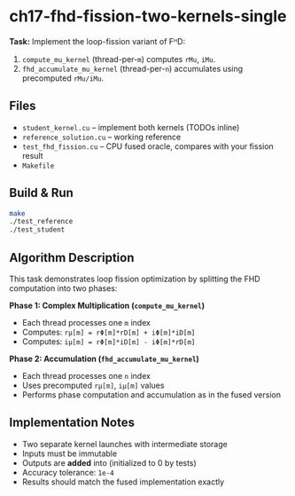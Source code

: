 # ch17-fhd-fission-two-kernels-single

**Task:** Implement the loop-fission variant of FᴴD:
1) `compute_mu_kernel` (thread-per-`m`) computes `rMu`, `iMu`.
2) `fhd_accumulate_mu_kernel` (thread-per-`n`) accumulates using precomputed `rMu/iMu`.

## Files
- `student_kernel.cu` – implement both kernels (TODOs inline)
- `reference_solution.cu` – working reference
- `test_fhd_fission.cu` – CPU fused oracle, compares with your fission result
- `Makefile`

## Build & Run
```bash
make
./test_reference
./test_student
```

## Algorithm Description

This task demonstrates loop fission optimization by splitting the FHD computation into two phases:

**Phase 1: Complex Multiplication (`compute_mu_kernel`)**
- Each thread processes one `m` index
- Computes: `rμ[m] = rΦ[m]*rD[m] + iΦ[m]*iD[m]`
- Computes: `iμ[m] = rΦ[m]*iD[m] - iΦ[m]*rD[m]`

**Phase 2: Accumulation (`fhd_accumulate_mu_kernel`)**
- Each thread processes one `n` index
- Uses precomputed `rμ[m]`, `iμ[m]` values
- Performs phase computation and accumulation as in the fused version

## Implementation Notes

* Two separate kernel launches with intermediate storage
* Inputs must be immutable
* Outputs are **added** into (initialized to 0 by tests)
* Accuracy tolerance: `1e-4`
* Results should match the fused implementation exactly